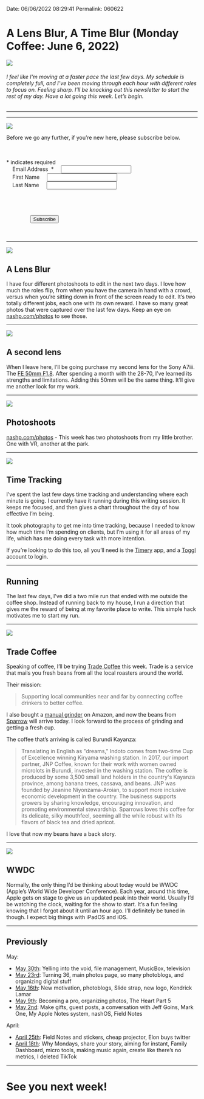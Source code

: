 
Date: 06/06/2022 08:29:41
Permalink: 060622

# A Lens Blur, A Time Blur (Monday Coffee: June 6, 2022)  

![](https://blotcdn.com/blog_7d9c6729f90a4fd68ca68a09e88009f0/_image_cache/e4410b33-90ed-4428-a64a-40961515c69f.jpg)

###### I feel like I’m moving at a faster pace the last few days. My schedule is completely full, and I’ve been moving through each hour with different roles to focus on. Feeling sharp. I’ll be knocking out this newsletter to start the rest of my day. Have a lot going this week. Let’s begin.

---- 

<div id="js-toc"></div><div class="js-toc"></div>

---- 

![](https://i.imgur.com/VrMUJBl.jpg)

Before we go any further, if you’re new here, please subscribe below.

<!-- Begin Mailchimp Signup Form -->
<link href="https://cdn-images.mailchimp.com/embedcode/classic-10_7_dtp.css" rel="stylesheet" type="text/css">
<style type="text/css">
    #mc_embed_signup{background:#fff; clear:left; font:14px Helvetica,Arial,sans-serif;}
</style>
<div id="mc_embed_signup">
<form action="https://nashp.us4.list-manage.com/subscribe/post?u=9b6f8e7370b49fc0671bddc99&amp;id=9fae4ee650" method="post" id="mc-embedded-subscribe-form" name="mc-embedded-subscribe-form" class="validate" target="_blank" novalidate>
    <div id="mc_embed_signup_scroll">
    
<div class="indicates-required"><span class="asterisk">*</span> indicates required</div>
<div class="mc-field-group">
    <label for="mce-EMAIL">Email Address  <span class="asterisk">*</span>
</label>
    <input type="email" value="" name="EMAIL" class="required email" id="mce-EMAIL">
</div>
<div class="mc-field-group">
    <label for="mce-FNAME">First Name </label>
    <input type="text" value="" name="FNAME" class="" id="mce-FNAME">
</div>
<div class="mc-field-group">
    <label for="mce-LNAME">Last Name </label>
    <input type="text" value="" name="LNAME" class="" id="mce-LNAME">
</div>
    <div id="mce-responses" class="clear foot">
        <div class="response" id="mce-error-response" style="display:none"></div>
        <div class="response" id="mce-success-response" style="display:none"></div>
    </div>    <!-- real people should not fill this in and expect good things - do not remove this or risk form bot signups-->
    <div style="position: absolute; left: -5000px;" aria-hidden="true"><input type="text" name="b_9b6f8e7370b49fc0671bddc99_9fae4ee650" tabindex="-1" value=""></div>
        <div class="optionalParent">
            <div class="clear foot">
                <input type="submit" value="Subscribe" name="subscribe" id="mc-embedded-subscribe" class="button">
            </div>
        </div>
    </div>
</form>
</div>
<script type='text/javascript' src='//s3.amazonaws.com/downloads.mailchimp.com/js/mc-validate.js'></script><script type='text/javascript'>(function($) {window.fnames = new Array(); window.ftypes = new Array();fnames[0]='EMAIL';ftypes[0]='email';fnames[1]='FNAME';ftypes[1]='text';fnames[2]='LNAME';ftypes[2]='text';}(jQuery));var $mcj = jQuery.noConflict(true);</script>
<!--End mc_embed_signup-->

---- 

![](https://i.imgur.com/P7p8mH3.jpg)

## A Lens Blur

I have four different photoshoots to edit in the next two days. I love how much the roles flip, from when you have the camera in hand with a crowd, versus when you’re sitting down in front of the screen ready to edit. It’s two totally different jobs, each one with its own reward. I have so many great photos that were captured over the last few days. Keep an eye on [nashp.com/photos](https://nashp.com/photos) to see those.

---- 

![](https://shotkit.com/wp-content/uploads/2019/11/sony_fe_50mm_f1.8_lens_review_00.jpg)

## A second lens

When I leave here, I’ll be going purchase my second lens for the Sony A7iii. The [FE 50mm F1.8](https://electronics.sony.com/imaging/lenses/full-frame-e-mount/p/sel50f18f-2). After spending a month with the 28-70, I’ve learned its strengths and limitations. Adding this 50mm will be the same thing. It’ll give me another look for my work.

---- 

![](https://blotcdn.com/blog_7d9c6729f90a4fd68ca68a09e88009f0/_image_cache/ae6a228b-27ac-4bfb-aed0-8fc10ed5ea61.jpg)

## Photoshoots

[nashp.com/photos](photos) - This week has two photoshoots from my little brother. One with VR, another at the park. 

---- 

![](https://i.imgur.com/NgSnvxB.jpg)

## Time Tracking

I’ve spent the last few days time tracking and understanding where each minute is going. I currently have it running during this writing session. It keeps me focused, and then gives a chart throughout the day of how effective I’m being.

It took photography to get me into time tracking, because I needed to know how much time I’m spending on clients, but I’m using it for all areas of my life, which has me doing every task with more intention.

If you’re looking to do this too, all you’ll need is the [Timery](https://timeryapp.com) app, and a [Toggl](https://toggl.com) account to login.

---- 

## Running

The last few days, I’ve did a two mile run that ended with me outside the coffee shop. Instead of running back to my house, I run a direction that gives me the reward of being at my favorite place to write. This simple hack motivates me to start my run.

---- 

![](https://cdn.shopify.com/s/files/1/0288/8446/7771/products/Burundi_Kayanza_Updated_1200x630.png?v=1634040166)

## Trade Coffee

Speaking of coffee, I’ll be trying [Trade Coffee](https://www.drinktrade.com) this week. Trade is a service that mails you fresh beans from all the local roasters around the world.

Their mission:

> Supporting local communities near and far by connecting coffee drinkers to better coffee.


I also bought a [manual grinder](https://www.amazon.com/JavaPresse-Grinder-Conical-Brushed-Stainless/dp/B013R3Q7B2/ref=asc_df_B013R3Q7B2/?tag=hyprod-20&linkCode=df0&hvadid=167147331067&hvpos=&hvnetw=g&hvrand=9376949239318906011&hvpone=&hvptwo=&hvqmt=&hvdev=c&hvdvcmdl=&hvlocint=&hvlocphy=9051558&hvtargid=pla-312048934978&psc=1) on Amazon, and now the beans from [Sparrow](https://brewsparrows.com/products/burundi-indoto) will arrive today. I look forward to the process of grinding and getting a fresh cup.

The coffee that’s arriving is called Burundi Kayanza:

> Translating in English as "dreams," Indoto comes from two-time Cup of Excellence winning Kiryama washing station. In 2017, our import partner, JNP Coffee, known for their work with women owned microlots in Burundi, invested in the washing station. The coffee is produced by some 3,500 small land holders in the country's Kayanza province, among banana trees, cassava, and beans. JNP was founded by Jeanine Niyonzama-Aroian, to support more inclusive economic development in the country. The business supports growers by sharing knowledge, encouraging innovation, and promoting environmental stewardship. Sparrows loves this coffee for its delicate, silky mouthfeel, seeming all the while robust with its flavors of black tea and dried apricot.

I love that now my beans have a back story.

---- 

![](https://www.cnet.com/a/img/resize/725d8810afc6598347881bc0dac0758b99210531/2022/05/24/14cced15-7fd0-47fb-8a80-703d41a77721/apple-wwdc22-details-announcement-hero.jpg?auto=webp&width=940)

## WWDC

Normally, the only thing I’d be thinking about today would be WWDC (Apple’s World Wide Developer Conference). Each year, around this time, Apple gets on stage to give us an updated peak into their world. Usually I’d be watching the clock, waiting for the show to start. It’s a fun feeling knowing that I forgot about it until an hour ago. I’ll definitely be tuned in though. I expect big things with iPadOS and iOS. 

---- 

## Previously

May:

- [May 30th](053022): Yelling into the void, file management, MusicBox, television 
- [May 23rd](https://nashp.com/052322): Turning 36, main photos page, so many photoblogs, and organizing digital stuff
- [May 16th](https://nashp.com/051622): New motivation, photoblogs, Slide strap, new logo, Kendrick Lamar
- [May 9th](https://nashp.com/509221342): Becoming a pro, organizing photos, The Heart Part 5
- [May 2nd](https://nashp.com/502221547): Make gifts, guest posts, a conversation with Jeff Goins, Mark One, My Apple Notes system, nashOS, Field Notes

April:

- [April 25th](https://nashp.com/mc42522): Field Notes and stickers, cheap projector, Elon buys twitter
- [April 18th](https://nashp.com/mc41822): Why Mondays, share your story, aiming for instant, Family Dashboard, micro tools, making music again, create like there’s no metrics, I deleted TikTok

---- 

# See you next week!



